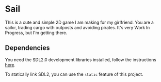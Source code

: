 # Sail

This is a cute and simple 2D game I am making for my girlfriend. You are a sailor, trading cargo with outposts and avoiding pirates. It's very Work In Progress, but I'm getting there.

## Dependencies

You need the SDL2.0 development libraries installed, follow the instructions [here](https://github.com/Rust-SDL2/rust-sdl2#sdl20-development-libraries).

To statically link SDL2, you can use the `static` feature of this project.
